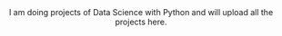 <div align='center'>I am doing projects of Data Science with Python and will upload all the projects here.</div>
